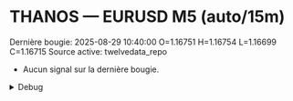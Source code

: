 # THANOS — EURUSD M5 (auto/15m)
Dernière bougie: 2025-08-29 10:40:00  O=1.16751  H=1.16754  L=1.16699  C=1.16715
Source active: twelvedata_repo

- Aucun signal sur la dernière bougie.

<details><summary>Debug</summary>

- TD_API_KEY manquant.

</details>
